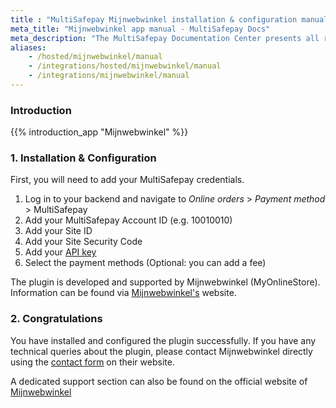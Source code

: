```yaml
---
title : "MultiSafepay Mijnwebwinkel installation & configuration manual"
meta_title: "Mijnwebwinkel app manual - MultiSafepay Docs"
meta_description: "The MultiSafepay Documentation Center presents all relevant information about our Plugins and API. You can also find support pages for payment methods, tools and general questions as well as the contact details of our Support and Integration Teams."
aliases: 
    - /hosted/mijnwebwinkel/manual
    - /integrations/hosted/mijnwebwinkel/manual
    - /integrations/mijnwebwinkel/manual
---
```

### Introduction

{{% introduction_app "Mijnwebwinkel" %}}

### 1. Installation & Configuration

First, you will need to add your MultiSafepay credentials.

1. Log in to your backend and navigate to _Online orders_ > _Payment method_ > MultiSafepay
2. Add your MultiSafepay Account ID (e.g. 10010010)
3. Add your Site ID
4. Add your Site Security Code
5. Add your [API key](/faq/general/multisafepay-glossary/#api-key)
6. Select the payment methods (Optional: you can add a fee)


The plugin is developed and supported by Mijnwebwinkel (MyOnlineStore). Information can be found via [Mijnwebwinkel's](https://www.mijnwebwinkel.nl/partner/multisafepay) website.

### 2. Congratulations

You have installed and configured the plugin successfully. If you have any technical queries about the plugin, please contact Mijnwebwinkel directly using the [contact form](https://www.mijnwebwinkel.nl/contactformulier) on their website.

A dedicated support section can also be found on the official website of [Mijnwebwinkel](https://www.mijnwebwinkel.nl/support)

